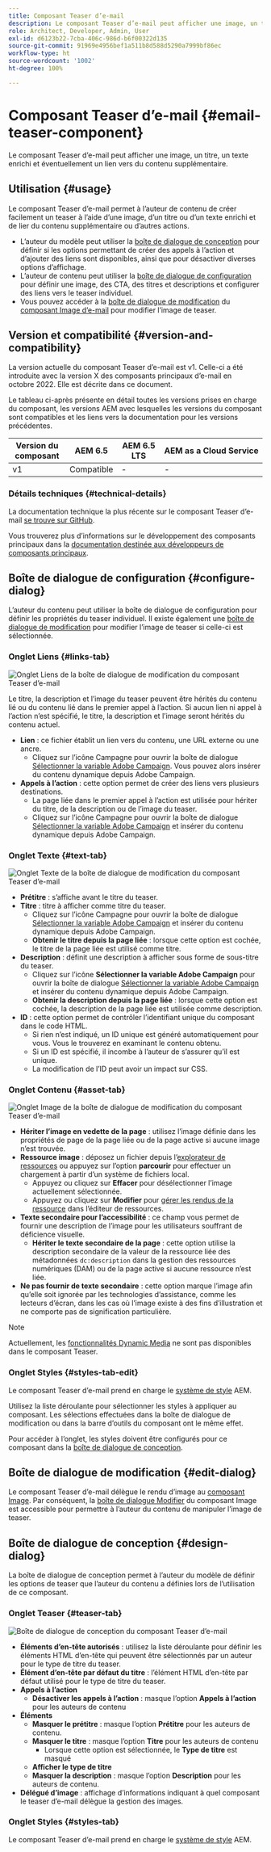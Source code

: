 ```yaml
---
title: Composant Teaser d’e-mail
description: Le composant Teaser d’e-mail peut afficher une image, un titre, un texte enrichi et éventuellement un lien vers du contenu supplémentaire.
role: Architect, Developer, Admin, User
exl-id: d6123b22-7cba-406c-986d-b6f00322d135
source-git-commit: 91969e4956bef1a511b8d588d5290a7999bf86ec
workflow-type: ht
source-wordcount: '1002'
ht-degree: 100%

---
```



# Composant Teaser d’e-mail {#email-teaser-component}

Le composant Teaser d’e-mail peut afficher une image, un titre, un texte enrichi et éventuellement un lien vers du contenu supplémentaire.

## Utilisation {#usage}

Le composant Teaser d’e-mail permet à l’auteur de contenu de créer facilement un teaser à l’aide d’une image, d’un titre ou d’un texte enrichi et de lier du contenu supplémentaire ou d’autres actions.

* L’auteur du modèle peut utiliser la [boîte de dialogue de conception](#design-dialog) pour définir si les options permettant de créer des appels à l’action et d’ajouter des liens sont disponibles, ainsi que pour désactiver diverses options d’affichage.
* L’auteur de contenu peut utiliser la [boîte de dialogue de configuration](#configure-dialog) pour définir une image, des CTA, des titres et descriptions et configurer des liens vers le teaser individuel.
* Vous pouvez accéder à la [boîte de dialogue de modification](image.md#edit-dialog) du [composant Image d’e-mail](image.md) pour modifier l’image de teaser.

## Version et compatibilité {#version-and-compatibility}

La version actuelle du composant Teaser d’e-mail est v1. Celle-ci a été introduite avec la version X des composants principaux d’e-mail en octobre 2022. Elle est décrite dans ce document.

Le tableau ci-après présente en détail toutes les versions prises en charge du composant, les versions AEM avec lesquelles les versions du composant sont compatibles et les liens vers la documentation pour les versions précédentes.

| Version du composant | AEM 6.5 | AEM 6.5 LTS | AEM as a Cloud Service |
|---|---|---|---|
| v1 | Compatible | - | - |

### Détails techniques {#technical-details}

La documentation technique la plus récente sur le composant Teaser d’e-mail [se trouve sur GitHub](https://adobe.com/go/aem_cmp_tech_email_teaser_v1).

Vous trouverez plus d’informations sur le développement des composants principaux dans la [documentation destinée aux développeurs de composants principaux](/help/developing/overview.md).

## Boîte de dialogue de configuration {#configure-dialog}

L’auteur du contenu peut utiliser la boîte de dialogue de configuration pour définir les propriétés du teaser individuel. Il existe également une [boîte de dialogue de modification](#edit-dialog) pour modifier l’image de teaser si celle-ci est sélectionnée.

### Onglet Liens {#links-tab}

![Onglet Liens de la boîte de dialogue de modification du composant Teaser d’e-mail](/help/email/assets/email-teaser-edit-links.png)

Le titre, la description et l’image du teaser peuvent être hérités du contenu lié ou du contenu lié dans le premier appel à l’action. Si aucun lien ni appel à l’action n’est spécifié, le titre, la description et l’image seront hérités du contenu actuel.

* **Lien** : ce fichier établit un lien vers du contenu, une URL externe ou une ancre.
   * Cliquez sur l’icône Campagne pour ouvrir la boîte de dialogue [Sélectionner la variable Adobe Campaign](/help/email/campaign-variables.md). Vous pouvez alors insérer du contenu dynamique depuis Adobe Campaign.
* **Appels à l’action** : cette option permet de créer des liens vers plusieurs destinations.
   * La page liée dans le premier appel à l’action est utilisée pour hériter du titre, de la description ou de lʼimage du teaser.
   * Cliquez sur l’icône Campagne pour ouvrir la boîte de dialogue [Sélectionner la variable Adobe Campaign](/help/email/campaign-variables.md) et insérer du contenu dynamique depuis Adobe Campaign.

### Onglet Texte {#text-tab}

![Onglet Texte de la boîte de dialogue de modification du composant Teaser d’e-mail](/help/email/assets/email-teaser-edit-text.png)

* **Prétitre** : s’affiche avant le titre du teaser.
* **Titre** : titre à afficher comme titre du teaser.
   * Cliquez sur l’icône Campagne pour ouvrir la boîte de dialogue [Sélectionner la variable Adobe Campaign](/help/email/campaign-variables.md) et insérer du contenu dynamique depuis Adobe Campaign.
   * **Obtenir le titre depuis la page liée** : lorsque cette option est cochée, le titre de la page liée est utilisé comme titre.
* **Description** : définit une description à afficher sous forme de sous-titre du teaser.
   * Cliquez sur l’icône **Sélectionner la variable Adobe Campaign** pour ouvrir la boîte de dialogue [Sélectionner la variable Adobe Campaign](/help/email/campaign-variables.md) et insérer du contenu dynamique depuis Adobe Campaign.
   * **Obtenir la description depuis la page liée** : lorsque cette option est cochée, la description de la page liée est utilisée comme description.
* **ID** : cette option permet de contrôler l’identifiant unique du composant dans le code HTML.
   * Si rien n’est indiqué, un ID unique est généré automatiquement pour vous. Vous le trouverez en examinant le contenu obtenu.
   * Si un ID est spécifié, il incombe à l’auteur de s’assurer qu’il est unique.
   * La modification de l’ID peut avoir un impact sur CSS.

### Onglet Contenu {#asset-tab}

![Onglet Image de la boîte de dialogue de modification du composant Teaser d’e-mail](/help/email/assets/email-teaser-edit-image.png)

* **Hériter l’image en vedette de la page** : utilisez l’image définie dans les propriétés de page de la page liée ou de la page active si aucune image n’est trouvée.
* **Ressource image** : déposez un fichier depuis l’[explorateur de ressources](https://experienceleague.adobe.com/docs/experience-manager-cloud-service/sites/authoring/fundamentals/environment-tools.html?lang=fr) ou appuyez sur l’option **parcourir** pour effectuer un chargement à partir d’un système de fichiers local.
   * Appuyez ou cliquez sur **Effacer** pour désélectionner l’image actuellement sélectionnée.
   * Appuyez ou cliquez sur **Modifier** pour [gérer les rendus de la ressource](https://experienceleague.adobe.com/docs/experience-manager-cloud-service/assets/manage/manage-digital-assets.html?lang=fr) dans l’éditeur de ressources.
* **Texte secondaire pour l’accessibilité** : ce champ vous permet de fournir une description de l’image pour les utilisateurs souffrant de déficience visuelle.
   * **Hériter le texte secondaire de la page** : cette option utilise la description secondaire de la valeur de la ressource liée des métadonnées `dc:description` dans la gestion des ressources numériques (DAM) ou de la page active si aucune ressource n’est liée.
* **Ne pas fournir de texte secondaire** : cette option marque lʼimage afin quʼelle soit ignorée par les technologies dʼassistance, comme les lecteurs dʼécran, dans les cas où lʼimage existe à des fins dʼillustration et ne comporte pas de signification particulière.

>[!NOTE]
>
>Actuellement, les [fonctionnalités Dynamic Media](image.md#dynamic-media) ne sont pas disponibles dans le composant Teaser.

### Onglet Styles {#styles-tab-edit}

Le composant Teaser d’e-mail prend en charge le [système de style](/help/get-started/authoring.md#component-styling) AEM.

Utilisez la liste déroulante pour sélectionner les styles à appliquer au composant. Les sélections effectuées dans la boîte de dialogue de modification ou dans la barre d’outils du composant ont le même effet.

Pour accéder à l’onglet, les styles doivent être configurés pour ce composant dans la [boîte de dialogue de conception](#design-dialog).

## Boîte de dialogue de modification {#edit-dialog}

Le composant Teaser d’e-mail délègue le rendu d’image au [composant Image](image.md). Par conséquent, la [boîte de dialogue Modifier](image.md#edit-dialog) du composant Image est accessible pour permettre à l’auteur du contenu de manipuler l’image de teaser.

## Boîte de dialogue de conception {#design-dialog}

La boîte de dialogue de conception permet à l’auteur du modèle de définir les options de teaser que l’auteur du contenu a définies lors de l’utilisation de ce composant.

### Onglet Teaser {#teaser-tab}

![Boîte de dialogue de conception du composant Teaser d’e-mail](/help/email/assets/email-teaser-design.png)

* **Éléments d’en-tête autorisés** : utilisez la liste déroulante pour définir les éléments HTML d’en-tête qui peuvent être sélectionnés par un auteur pour le type de titre du teaser.
* **Élément d’en-tête par défaut du titre** : l’élément HTML d’en-tête par défaut utilisé pour le type de titre du teaser.
* **Appels à l’action**
   * **Désactiver les appels à l’action** : masque l’option **Appels à l’action** pour les auteurs de contenu
* **Éléments**
   * **Masquer le prétitre** : masque l’option **Prétitre** pour les auteurs de contenu.
   * **Masquer le titre** : masque l’option **Titre** pour les auteurs de contenu
      * Lorsque cette option est sélectionnée, le **Type de titre** est masqué
   * **Afficher le type de titre**
   * **Masquer la description** : masque l’option **Description** pour les auteurs de contenu.
* **Délégué d’image** : affichage d’informations indiquant à quel composant le teaser d’e-mail délègue la gestion des images.

### Onglet Styles {#styles-tab}

Le composant Teaser d’e-mail prend en charge le [système de style](/help/get-started/authoring.md#component-styling) AEM.
